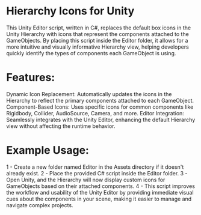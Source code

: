 # Hierarchy Icons for Unity

This Unity Editor script, written in C#, replaces the default box icons in the Unity Hierarchy with icons that represent the components attached to the GameObjects. By placing this script inside the Editor folder, it allows for a more intuitive and visually informative Hierarchy view, helping developers quickly identify the types of components each GameObject is using.

# Features:

Dynamic Icon Replacement: Automatically updates the icons in the Hierarchy to reflect the primary components attached to each GameObject.
Component-Based Icons: Uses specific icons for common components like Rigidbody, Collider, AudioSource, Camera, and more.
Editor Integration: Seamlessly integrates with the Unity Editor, enhancing the default Hierarchy view without affecting the runtime behavior.

# Example Usage:

1 - Create a new folder named Editor in the Assets directory if it doesn't already exist.
2 - Place the provided C# script inside the Editor folder.
3 - Open Unity, and the Hierarchy will now display custom icons for GameObjects based on their attached components.
4 - This script improves the workflow and usability of the Unity Editor by providing immediate visual cues about the components in your scene, making it easier to manage and navigate complex projects.
